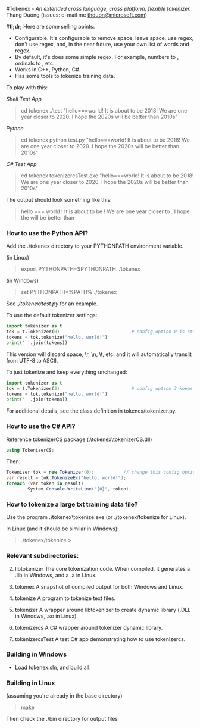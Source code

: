 #Tokenex - *An extended cross language, cross platform, flexible tokenizer.*
Thang Duong
(issues: e-mail me thduon@microsoft.com)


#**tl;dr;**
Here are some selling points:
* Configurable.  It's configurable to remove space, leave space, use regex, don't use regex, and, in the near future, use your own list of words and regex.
* By default, it's does some simple regex.  For example, numbers to <int>, ordinals to <ord>, etc.
* Works in C++, Python, C#.
* Has some tools to tokenize training data.


To play with this:

*Shell Test App*
> cd tokenex
> ./test "hello===world! It is about to be 2018!  We are one year closer to 2020.  I hope the 2020s will be better than 2010s"

*Python*
> cd tokenex
> python test.py "hello===world! It is about to be 2018!  We are one year closer to 2020.  I hope the 2020s will be better than 2010s"

*C# Test App*
> cd tokenex
> tokenizercsTest.exe "hello===world! It is about to be 2018!  We are one year closer to 2020.  I hope the 2020s will be better than 2010s"

The output should look something like this:

> hello === world ! It is about to be <int> ! We are one year closer to <int> . I hope the <decade-year> will be better than <decade-year>


### How to use the Python API?

Add the ./tokenex directory to your PYTHONPATH environment variable.

(in Linux)
> export PYTHONPATH=$PYTHONPATH:./tokenex

(in Windows)
> set PYTHONPATH=%PATH%:./tokenex


See *./tokenex/test.py* for an example.

To use the default tokenizer settings:

```python
import tokenizer as t
tok = t.Tokenizer(0)                           # config option 0 is standard
tokens = tok.tokenize("hello, world!")
print(' '.join(tokens))
```

This version will discard space, \r, \n, \t, etc.  and it will automatically translit from UTF-8 to ASCII.

To just tokenize and keep everything unchanged:

```python
import tokenizer as t
tok = t.Tokenizer(3)                           # config option 3 keeps everything
tokens = tok.tokenize("hello, world!")
print(' '.join(tokens))
```

For additional details, see the class definition in tokenex/tokenizer.py.



### How to use the C# API?


Reference tokenizerCS package (.\tokenex\tokenizerCS.dll)


```csharp
using TokenizerCS;
```

Then:

```csharp
Tokenizer tok = new Tokenizer(0);           // change this config option to 3 to keep everything
var result = tok.TokenizeEx("hello, world!");
foreach (var token in result)
        System.Console.WriteLine("{0}", token);
```

### How to tokenize a large txt training data file?

Use the program .\tokenex\tokenize.exe (or ./tokenex/tokenize for Linux).

In Linux (and it should be similar in Windows):

> ./tokenex/tokenize <input-file> > <output-file>


### Relevant subdirectories:
2. libtokenizer
        The core tokenization code.  When compiled, it generates a .lib in Windows, and a .a in Linux.

4. tokenex
        A snapshot of compiled output for both Windows and Linux.

5. tokenize
        A program to tokenize text files.

6. tokenizer
        A wrapper around libtokenizer to create dynamic library (.DLL in Winodws, .so in Linux).

7. tokenizercs
        A C# wrapper around tokenizer dynamic library.

8. tokenizercsTest
        A test C# app demonstrating how to use tokenizercs.

### Building in Windows

* Load tokenex.sln, and build all.

### Building in Linux

(assuming you're already in the base directory)
> make

Then check the ./bin directory for output files

